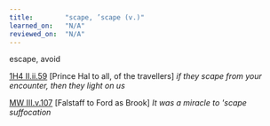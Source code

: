 ```yaml
---
title:        "scape, ’scape (v.)"
learned_on:   "N/A"
reviewed_on:  "N/A"
---
```


escape, avoid

[1H4 II.ii.59](https://www.shakespeareswords.com/Public/Play.aspx?Act=2&Scene=2&WorkId=33#233344) \[Prince Hal to all, of the travellers\] *if they scape from your encounter, then they light on us*

[MW III.v.107](https://www.shakespeareswords.com/Public/Play.aspx?Act=3&Scene=5&WorkId=29#218811) \[Falstaff to Ford as Brook\] *It was a miracle to 'scape suffocation*
